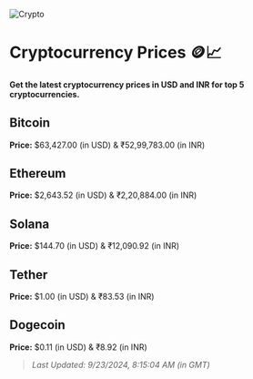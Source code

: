 
![Crypto](https://www.techguide.com.au/wp-content/uploads/2020/11/crypto3.jpeg)

# Cryptocurrency Prices 🪙📈

#### Get the latest cryptocurrency prices in USD and INR for top 5 cryptocurrencies.

## Bitcoin

**Price:** $63,427.00 (in USD) & ₹52,99,783.00 (in INR)

## Ethereum

**Price:** $2,643.52 (in USD) & ₹2,20,884.00 (in INR)

## Solana

**Price:** $144.70 (in USD) & ₹12,090.92 (in INR)

## Tether

**Price:** $1.00 (in USD) & ₹83.53 (in INR)

## Dogecoin

**Price:** $0.11 (in USD) & ₹8.92 (in INR)

> _Last Updated: 9/23/2024, 8:15:04 AM (in GMT)_
